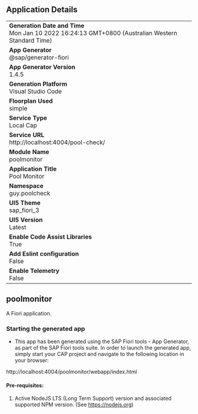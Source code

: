 ## Application Details
|               |
| ------------- |
|**Generation Date and Time**<br>Mon Jan 10 2022 16:24:13 GMT+0800 (Australian Western Standard Time)|
|**App Generator**<br>@sap/generator-fiori|
|**App Generator Version**<br>1.4.5|
|**Generation Platform**<br>Visual Studio Code|
|**Floorplan Used**<br>simple|
|**Service Type**<br>Local Cap|
|**Service URL**<br>http://localhost:4004/pool-check/
|**Module Name**<br>poolmonitor|
|**Application Title**<br>Pool Monitor|
|**Namespace**<br>guy.poolcheck|
|**UI5 Theme**<br>sap_fiori_3|
|**UI5 Version**<br>Latest|
|**Enable Code Assist Libraries**<br>True|
|**Add Eslint configuration**<br>False|
|**Enable Telemetry**<br>False|

## poolmonitor

A Fiori application.

### Starting the generated app

-   This app has been generated using the SAP Fiori tools - App Generator, as part of the SAP Fiori tools suite.  In order to launch the generated app, simply start your CAP project and navigate to the following location in your browser:

http://localhost:4004/poolmonitor/webapp/index.html

#### Pre-requisites:

1. Active NodeJS LTS (Long Term Support) version and associated supported NPM version.  (See https://nodejs.org)


